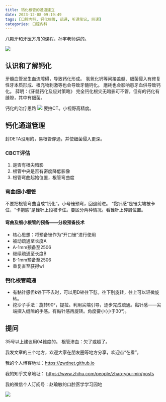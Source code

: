 ```yaml
---
title: 钙化根管的通道建立
date: 2023-12-08 09:19:49
tags: [口腔内科, 钙化根管, 疏通, 听课笔记, 网课]
categories: 口腔内科
---
```

八颗牙和牙医方舟的课程，孙宇老师讲的。

![](https://zymblog-1258069789.cos.ap-chengdu.myqcloud.com/blog0426-cal/01.jpg)

## 认识和了解钙化
牙髓血管发生血流障碍，导致钙化形成。
氢氧化钙等间接盖髓、细菌侵入有修复性牙本质形成、根充物刺激等也会导致牙髓钙化。
磨耗也会影响患牙血供导致钙化。
薛明：《牙髓钙化及应对策略》
完全钙化根尖无暗影可不管，但有的钙化有缝隙，其中有细菌。

钙化的治疗思路
![](https://zymblog-1258069789.cos.ap-chengdu.myqcloud.com/blog0426-cal/02.jpg)
要拍CT。小视野高精度。

## 钙化通道管理
封DETA没用的，易根管穿通，并使细菌侵入更深。
### CBCT评估
1. 是否有根尖暗影
2. 根管中央是否有密度降低影像
3. 根管弯曲起始位置，根管弯曲度

### 弯曲细小根管
不要把根管弯曲当成“钙化”。小号锉预弯，回退前进。
“黏针感”是锉尖端被卡住，“卡抱感”是锉针上段被卡住。要区分两种情况。看锉针上碎屑位置。
#### 弯曲及细小根管的预备——分段预备技术
- 核心思想：将预备锉作为“开口锉”进行使用
- 被动疏通至长度A
- A-1mm预备至2506
- 继续疏通至长度B
- B-1mm预备至2506
- 重复直至获得wl

### 钙化根管疏通
- 有黏针感但k锉下不去时，可以用D锉往下怼。往下别旋转，往上可以轻微旋转。
- 挖沙子手法：旋转90°，提拉。利用尖端引导，逐步完成疏通。黏针感——尖端探入缝隙的手感。有黏针感再旋转。角度要小(小于30°)。

## 提问
35号以上建议用04锥度的。
根管渗血：欠了或超了。






我发文章的三个地方，欢迎大家在朋友圈等地方分享，欢迎点“在看”。

我的个人博客地址：https://zwdnet.github.io

我的知乎文章地址： https://www.zhihu.com/people/zhao-you-min/posts

我的微信个人订阅号：赵瑜敏的口腔医学学习园地

![](https://zymblog-1258069789.cos.ap-chengdu.myqcloud.com/other/wx.jpg)



